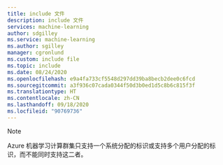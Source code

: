```yaml
---
title: include 文件
description: include 文件
services: machine-learning
author: sdgilley
ms.service: machine-learning
ms.author: sgilley
manager: cgronlund
ms.custom: include file
ms.topic: include
ms.date: 08/24/2020
ms.openlocfilehash: e9a4fa733cf5548d297dd39ba8becb2dee0c6fcd
ms.sourcegitcommit: a3f936c07cada0344f50d3b0ed1d5c8b6c815f3f
ms.translationtype: HT
ms.contentlocale: zh-CN
ms.lasthandoff: 09/18/2020
ms.locfileid: "90769736"
---
```

> [!NOTE]
> Azure 机器学习计算群集只支持一个系统分配的标识或支持多个用户分配的标识，而不能同时支持这二者。
> 
